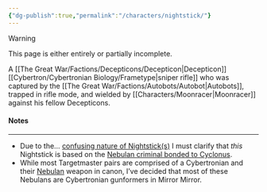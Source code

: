 ```yaml
---
{"dg-publish":true,"permalink":"/characters/nightstick/"}
---
```

  
>[!warning] 
>This page is either entirely or partially incomplete. 

A [[The Great War/Factions/Decepticons/Decepticon\|Decepticon]] [[Cybertron/Cybertronian Biology/Frametype\|sniper rifle]] who was captured by the [[The Great War/Factions/Autobots/Autobot\|Autobots]], trapped in rifle mode, and wielded by [[Characters/Moonracer\|Moonracer]] against his fellow Decepticons.
#### Notes
---
- Due to the… [confusing nature of Nightstick(s)](https://tfwiki.net/wiki/Nightstick_(disambiguation)/grid) I must clarify that *this* Nightstick is based on the [Nebulan criminal bonded to Cyclonus](https://tfwiki.net/wiki/Nightstick_(G1)). 
- While most Targetmaster pairs are comprised of a Cybertronian and their [Nebulan](https://tfwiki.net/wiki/Nebulan) weapon in canon, I’ve decided that most of these Nebulans are Cybertronian gunformers in Mirror Mirror. 